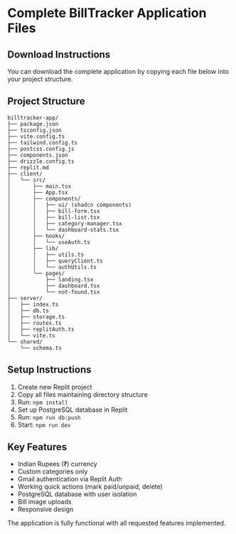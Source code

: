 # Complete BillTracker Application Files

## Download Instructions
You can download the complete application by copying each file below into your project structure.

## Project Structure
```
billtracker-app/
├── package.json
├── tsconfig.json
├── vite.config.ts
├── tailwind.config.ts
├── postcss.config.js
├── components.json
├── drizzle.config.ts
├── replit.md
├── client/
│   └── src/
│       ├── main.tsx
│       ├── App.tsx
│       ├── components/
│       │   ├── ui/ (shadcn components)
│       │   ├── bill-form.tsx
│       │   ├── bill-list.tsx
│       │   ├── category-manager.tsx
│       │   └── dashboard-stats.tsx
│       ├── hooks/
│       │   └── useAuth.ts
│       ├── lib/
│       │   ├── utils.ts
│       │   ├── queryClient.ts
│       │   └── authUtils.ts
│       └── pages/
│           ├── landing.tsx
│           ├── dashboard.tsx
│           └── not-found.tsx
├── server/
│   ├── index.ts
│   ├── db.ts
│   ├── storage.ts
│   ├── routes.ts
│   ├── replitAuth.ts
│   └── vite.ts
└── shared/
    └── schema.ts
```

## Setup Instructions
1. Create new Replit project
2. Copy all files maintaining directory structure
3. Run: `npm install`
4. Set up PostgreSQL database in Replit
5. Run: `npm run db:push`
6. Start: `npm run dev`

## Key Features
- Indian Rupees (₹) currency
- Custom categories only
- Gmail authentication via Replit Auth
- Working quick actions (mark paid/unpaid, delete)
- PostgreSQL database with user isolation
- Bill image uploads
- Responsive design

The application is fully functional with all requested features implemented.